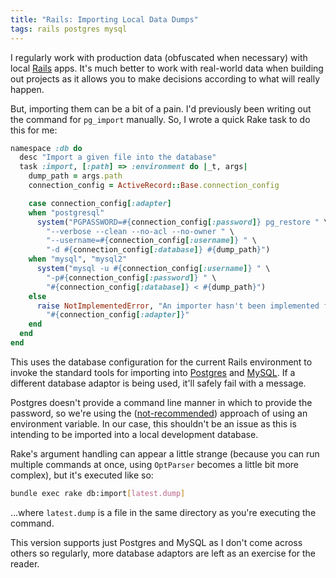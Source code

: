 ```yaml
---
title: "Rails: Importing Local Data Dumps"
tags: rails postgres mysql
---
```


I regularly work with production data (obfuscated when necessary) with local
[Rails][] apps. It's much better to work with real-world data when building out
projects as it allows you to make decisions according to what will really
happen.

But, importing them can be a bit of a pain. I'd previously been writing out the
command for `pg_import` manually. So, I wrote a quick Rake task to do this for
me:

```ruby
namespace :db do
  desc "Import a given file into the database"
  task :import, [:path] => :environment do |_t, args|
    dump_path = args.path
    connection_config = ActiveRecord::Base.connection_config

    case connection_config[:adapter]
    when "postgresql"
      system("PGPASSWORD=#{connection_config[:password]} pg_restore " \
        "--verbose --clean --no-acl --no-owner " \
        "--username=#{connection_config[:username]} " \
        "-d #{connection_config[:database]} #{dump_path}")
    when "mysql", "mysql2"
      system("mysql -u #{connection_config[:username]} " \
        "-p#{connection_config[:password]} " \
        "#{connection_config[:database]} < #{dump_path}")
    else
      raise NotImplementedError, "An importer hasn't been implemented for: " \
        "#{connection_config[:adapter]}"
    end
  end
end
```

This uses the database configuration for the current Rails environment to
invoke the standard tools for importing into [Postgres][] and [MySQL][]. If a
different database adaptor is being used, it'll safely fail with a message.

Postgres doesn't provide a command line manner in which to provide the
password, so we're using the ([not-recommended][]) approach of using an
environment variable. In our case, this shouldn't be an issue as this is
intending to be imported into a local development database.

Rake's argument handling can appear a little strange (because you can run
multiple commands at once, using `OptParser` becomes a little bit more
complex), but it's executed like so:

```sh
bundle exec rake db:import[latest.dump]
```

…where `latest.dump` is a file in the same directory as you're executing the
command.

This version supports just Postgres and MySQL as I don't come across others so
regularly, more database adaptors are left as an exercise for the reader.

[Rails]: http://rubyonrails.org
[Postgres]: http://www.postgresql.org/docs/current/static/app-pgrestore.html
[MySQL]: https://dev.mysql.com/doc/refman/5.7/en/mysql-batch-commands.html
[not-recommended]: http://www.postgresql.org/docs/current/static/libpq-envars.html
